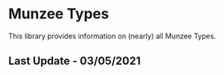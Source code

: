 # Munzee Types

This library provides information on (nearly) all Munzee Types.

## Last Update - 03/05/2021
